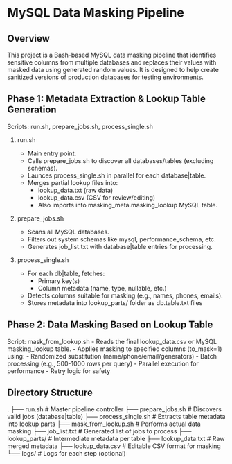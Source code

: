# MySQL Data Masking Pipeline
## Overview 
This project is a Bash-based MySQL data masking pipeline that identifies sensitive columns from multiple databases and replaces their values with masked data using generated random values. It is designed to help create sanitized versions of production databases for testing environments. 

## Phase 1: Metadata Extraction & Lookup Table Generation 
Scripts: run.sh, prepare_jobs.sh, process_single.sh

1. run.sh
    - Main entry point.
    - Calls prepare_jobs.sh to discover all databases/tables (excluding schemas).
    - Launces process_single.sh in parallel for each database|table.
    - Merges partial lookup files into:
        - lookup_data.txt (raw data)
        - lookup_data.csv (CSV for review/editing)
        - Also imports into masking_meta.masking_lookup MySQL table.
2. prepare_jobs.sh
    - Scans all MySQL databases.
    - Filters out system schemas like mysql, performance_schema, etc.
    - Generates job_list.txt with database|table entries for processing. 

3. process_single.sh
    - For each db|table, fetches:
        - Primary key(s)
        - Column metadata (name, type, nullable, etc.)
    - Detects columns suitable for masking (e.g., names, phones, emails).
    - Stores metadata into lookup_parts/ folder as db.table.txt files 

## Phase 2: Data Masking Based on Lookup Table 
Script: mask_from_lookup.sh
    - Reads the final lookup_data.csv or MySQL masking_lookup table.
    - Applies masking to specified columns (to_mask=1) using:
        - Randomized substitution (name/phone/email/generators)
        - Batch processing (e.g., 500-1000 rows per query)
        - Parallel execution for performance
        - Retry logic for safety

## Directory Structure

.
├── run.sh                   # Master pipeline controller
├── prepare_jobs.sh          # Discovers valid jobs (database|table)
├── process_single.sh        # Extracts table metadata into lookup parts
├── mask_from_lookup.sh      # Performs actual data masking
├── job_list.txt             # Generated list of jobs to process
├── lookup_parts/            # Intermediate metadata per table
├── lookup_data.txt          # Raw merged metadata
├── lookup_data.csv          # Editable CSV format for masking
└── logs/                    # Logs for each step (optional)
